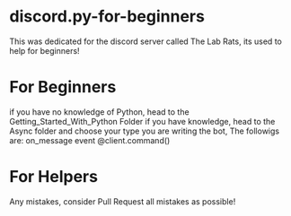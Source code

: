 # discord.py-for-beginners
This was dedicated for the discord server called The Lab Rats, its used to help for beginners!
# For Beginners 
if you have no knowledge of Python, head to the Getting_Started_With_Python Folder
if you have knowledge, head to the Async folder and choose your type you are writing the bot, The followigs are:
on_message event
@client.command()
# For Helpers
Any mistakes, consider Pull Request all mistakes as possible!

